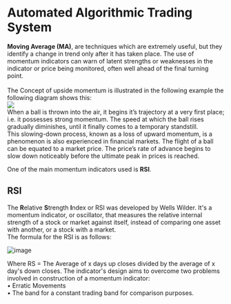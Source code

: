 # Automated Algorithmic Trading System

**Moving Average (MA)**, are techniques which are extremely useful, but they identify a change in trend only after it has taken place. The use of momentum indicators can warn of latent strengths or weaknesses in the indicator or price being monitored, often well ahead of the final turning point. <br><br>
The Concept of upside momentum is illustrated in the following example the following diagram shows this:
<br>
![](https://useruploads.socratic.org/LlKPleE4RPiV91s5FfxA_PR1.gif)
<br>When a ball is thrown into the air, it begins it’s trajectory at a very first place; i.e. it possesses strong momentum. The speed at which the ball rises gradually diminishes, until it finally comes to a temporary standstill. <br>
This slowing-down process, known as a loss of upward momentum, is a phenomenon is also experienced in financial markets. The flight of a ball can be equated to a market price. The price’s rate of advance begins to slow down noticeably before the ultimate peak in prices is reached.


One of the main momentum indicators used is **RSI**.

## RSI
The **R**elative **S**trength **I**ndex or RSI was developed by Wells Wilder. It's a momentum indicator, or oscillator, that measures the relative internal strength of a stock or market against itself, instead of comparing one asset with another, or a stock with a market. <br>The formula for the RSI is as follows:

![image](https://user-images.githubusercontent.com/47617364/130294796-7df1b19b-1a64-44f0-b065-1970e39dc210.png)

Where RS = The Average of x days up closes divided by the average of x day's down closes. The indicator's design aims to overcome two problems involved in construction of a momentum indicator:
<br>
• Erratic Movements <br>
• The band for a constant trading band for comparison purposes.

